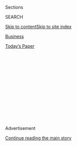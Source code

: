 <div id="app">

<div>

<div>

<div>

<div class="NYTAppHideMasthead css-1q2w90k e1suatyy0">

<div class="section css-ui9rw0 e1suatyy2">

<div class="css-eph4ug er09x8g0">

<div class="css-6n7j50">

</div>

<span class="css-1dv1kvn">Sections</span>

<div class="css-10488qs">

<span class="css-1dv1kvn">SEARCH</span>

</div>

[Skip to content](#site-content)[Skip to site
index](#site-index)

</div>

<div id="masthead-section-label" class="css-1wr3we4 eaxe0e00">

[Business](https://www.nytimes3xbfgragh.onion/section/business)

</div>

<div class="css-10698na e1huz5gh0">

</div>

</div>

<div id="masthead-bar-one" class="section hasLinks css-15hmgas e1csuq9d3">

<div class="css-uqyvli e1csuq9d0">

</div>

<div class="css-1uqjmks e1csuq9d1">

</div>

<div class="css-9e9ivx">

[](https://myaccount.nytimes3xbfgragh.onion/auth/login?response_type=cookie&client_id=vi)

</div>

<div class="css-1bvtpon e1csuq9d2">

[Today’s
Paper](https://www.nytimes3xbfgragh.onion/section/todayspaper)

</div>

</div>

</div>

</div>

<div data-aria-hidden="false">

<div id="site-content" data-role="main">

<div>

<div class="css-1aor85t" style="opacity:0.000000001;z-index:-1;visibility:hidden">

<div class="css-1hqnpie">

<div class="css-epjblv">

<span class="css-17xtcya">[Business](/section/business)</span><span class="css-x15j1o">|</span><span class="css-fwqvlz">Where
a Little Mortgage Goes a Long
Way</span>

</div>

<div class="css-k008qs">

<div class="css-1iwv8en">

<span class="css-18z7m18"></span>

<div>

</div>

</div>

<span class="css-1n6z4y">https://nyti.ms/318WEQZ</span>

<div class="css-1705lsu">

<div class="css-4xjgmj">

<div class="css-4skfbu" data-role="toolbar" data-aria-label="Social Media Share buttons, Save button, and Comments Panel with current comment count" data-testid="share-tools">

  - 
  - 
  - 
  - 
    
    <div class="css-6n7j50">
    
    </div>

  - 

</div>

</div>

</div>

</div>

</div>

</div>

<div id="NYT_TOP_BANNER_REGION" class="css-13pd83m">

</div>

<div id="top-wrapper" class="css-1sy8kpn">

<div id="top-slug" class="css-l9onyx">

Advertisement

</div>

[Continue reading the main
story](#after-top)

<div class="ad top-wrapper" style="text-align:center;height:100%;display:block;min-height:250px">

<div id="top" class="place-ad" data-position="top" data-size-key="top">

</div>

</div>

<div id="after-top">

</div>

</div>

<div>

<div id="sponsor-wrapper" class="css-1hyfx7x">

<div id="sponsor-slug" class="css-19vbshk">

Supported by

</div>

[Continue reading the main
story](#after-sponsor)

<div id="sponsor" class="ad sponsor-wrapper" style="text-align:center;height:100%;display:block">

</div>

<div id="after-sponsor">

</div>

</div>

<div class="css-186x18t">

</div>

<div class="css-1vkm6nb ehdk2mb0">

# Where a Little Mortgage Goes a Long Way

</div>

Affordable homes can be hard to buy because lenders don’t make much
money on small loans. But programs to encourage homeownership can help
buyers build
wealth.

<div class="css-79elbk" data-testid="photoviewer-wrapper">

<div class="css-z3e15g" data-testid="photoviewer-wrapper-hidden">

</div>

<div class="css-1a48zt4 ehw59r15" data-testid="photoviewer-children">

![<span class="css-16f3y1r e13ogyst0" data-aria-hidden="true">Christopher
T. Smith bought his home for $86,000 — a sum that is usually too small
for a bank to
lend.</span><span class="css-cnj6d5 e1z0qqy90" itemprop="copyrightHolder"><span class="css-1ly73wi e1tej78p0">Credit...</span><span><span>Michael
Blackshire for The New York
Times</span></span></span>](https://static01.graylady3jvrrxbe.onion/images/2020/07/31/business/31smallmortgages1/merlin_174909417_6801b90c-d375-4a5d-b3af-ca9f1e0da20e-articleLarge.jpg?quality=75&auto=webp&disable=upscale)

</div>

</div>

<div class="css-18e8msd">

<div class="css-vp77d3 epjyd6m0">

<div class="css-hus3qt ey68jwv0" data-aria-hidden="true">

[![Matthew
Goldstein](https://static01.graylady3jvrrxbe.onion/images/2018/11/06/multimedia/author-matthew-goldstein/author-matthew-goldstein-thumbLarge.png
"Matthew Goldstein")](https://www.nytimes3xbfgragh.onion/by/matthew-goldstein)

</div>

<div class="css-1baulvz">

By [<span class="css-1baulvz last-byline" itemprop="name">Matthew
Goldstein</span>](https://www.nytimes3xbfgragh.onion/by/matthew-goldstein)

</div>

</div>

  - Aug. 2,
    2020

  - 
    
    <div class="css-4xjgmj">
    
    <div class="css-d8bdto" data-role="toolbar" data-aria-label="Social Media Share buttons, Save button, and Comments Panel with current comment count" data-testid="share-tools">
    
      - 
      - 
      - 
      - 
        
        <div class="css-6n7j50">
        
        </div>
    
      - 
    
    </div>
    
    </div>

</div>

</div>

<div class="section meteredContent css-1r7ky0e" name="articleBody" itemprop="articleBody">

<div class="css-1fanzo5 StoryBodyCompanionColumn">

<div class="css-53u6y8">

The Shawnee neighborhood in Louisville, Ky., is a paradox: The houses
are affordable, but they can be difficult to buy. The prices are so low
that most banks and lenders will not bother writing mortgages for them.

That was the problem facing Christopher T. Smith when he moved back to
Shawnee, a historically Black neighborhood along the Ohio River, where
his mother still lives in the house where he grew up.

He and his wife, Gloria, did not expect to buy in an area where houses
are more often scooped up by speculators who can pay in cash. “We were
just looking to rent,” said Mr. Smith, who works as a hospital
housekeeper and a part-time gardener.

But then the broker who was showing them rentals mentioned that a local
credit union had begun offering so-called small-dollar mortgages — loans
of less than $100,000 that are not lucrative enough for most lenders to
make.

</div>

</div>

<div class="css-1fanzo5 StoryBodyCompanionColumn">

<div class="css-53u6y8">

The Smiths qualified and closed on their $86,000 home in October.
“There’s nothing like owning your own home,” Mr. Smith said. “If I
want to paint it, I can.”

Small-dollar mortgages open a path to homeownership for those who
otherwise would be shut out, particularly Black and Hispanic borrowers.
But they are not popular among lenders. Last year, mortgages for
$100,000 or less accounted for just 10 percent of loans used to buy a
single-family home or a condominium in the United States, according to
Attom Data, a housing data company. That share is down from 17 percent
in 2014.

</div>

</div>

<div class="css-79elbk" data-testid="photoviewer-wrapper">

<div class="css-z3e15g" data-testid="photoviewer-wrapper-hidden">

</div>

<div class="css-1a48zt4 ehw59r15" data-testid="photoviewer-children">

![<span class="css-16f3y1r e13ogyst0" data-aria-hidden="true">A pilot
program for small-dollar mortgages hopes to underwrite 50 home loans in
Louisville and across the river in
Indiana.</span><span class="css-cnj6d5 e1z0qqy90" itemprop="copyrightHolder"><span class="css-1ly73wi e1tej78p0">Credit...</span><span>Michael
Blackshire for The New York
Times</span></span>](https://static01.graylady3jvrrxbe.onion/images/2020/08/03/business/00JPsmallmortgages2-print/00smallmortgages2-articleLarge.jpg?quality=75&auto=webp&disable=upscale)

</div>

</div>

<div class="css-1fanzo5 StoryBodyCompanionColumn">

<div class="css-53u6y8">

A new program in Louisville — the MicroMortgage Marketplace project,
which officially [started two weeks
ago](https://www.newswire.com/news/micromortgage-marketplace-launches-in-support-of-small-dollar-home-21180593)
— is trying to help other potential buyers like the Smiths. Its goal is
to become a demonstration project that can be replicated in other cities
where modest homes are plentiful but the mortgages to buy them are in
short supply.

Tamika Jackson, the real estate agent who helped the Smiths buy their
home with a small-dollar mortgage, is already lining up potential
customers for the new program, which is being coordinated by the Urban
Institute, a Washington think tank.

</div>

</div>

<div class="css-1fanzo5 StoryBodyCompanionColumn">

<div class="css-53u6y8">

“The banks don’t think it is worth their while to make these loans,” she
said, adding that there are “a lot of people who are paying rent who’d
like to be homeowners.”

Homeownership is a crucial part of a family’s ability to [build
wealth](https://www.nytimes3xbfgragh.onion/2020/06/09/your-money/race-income-equality.html):
A home is the largest asset for most American families, and the value it
can gain over decades can be tapped during retirement or left to the
next generation. But the share of Black households that own homes has
only inched upward over the last 50 years, and the continuing
homeownership gap is one of the [main
reasons](https://www.brookings.edu/blog/up-front/2020/02/27/examining-the-black-white-wealth-gap/)
the net worth of white households far exceeds that of Black families.

“We are trying to help people who have the hardest time getting access
to homeownership,” said Alanna McCargo, vice president for housing
finance policy at the Urban Institute. “There hasn’t been any kind of
mandate from the federal government for banks to do small-dollar
lending.”

Similar programs have been set up or explored elsewhere. In Detroit,
where there were just under 1,700 mortgages in the entire city last
year, about half were small-dollar mortgages, according to Attom Data.
[Some of the efforts to spur
lending](https://www.nytimes3xbfgragh.onion/2017/11/04/business/detroit-housing.html)there
have come from a variety of programs aimed at providing low-cost
financing for first-time home buyers and even grants to fix up
dilapidated homes.

And in November, federal bank regulators and the Federal Reserve Bank of
Chicago sponsored a forum in South Bend, Ind., to explore ways to [spur
more small-dollar
mortgage](https://www.occ.gov/news-events/events/files/event-cra-small-dollar-mortgage-strategies-11192019.html)
lending under the Community Reinvestment Act.

The MicroMortgage Marketplace program — still in its infancy, with just
three applicants, none of whom have yet bought a home — has been in the
works since last year. But it is taking place largely in a city where
issues of racial equality have been front and center after the death of
[Breonna
Taylor](https://www.nytimes3xbfgragh.onion/article/breonna-taylor-police.html),
a 26-year-old Black emergency room technician in Louisville who was shot
and killed by the police in March. Ms. Taylor’s killing has been invoked
by [protesters around the
country](https://www.nytimes3xbfgragh.onion/news-event/george-floyd-protests-minneapolis-new-york-los-angeles)
who have gathered to demonstrate against police brutality and demand
broader social
changes.

</div>

</div>

<div class="css-a7yk8a e73j0it0">

<div class="css-1xdhyk6 erfvjey0">

<span class="css-1ly73wi e1tej78p0">Image</span>

<div class="css-zjzyr8">

<div data-testid="lazyimage-container" style="height:257.77777777777777px">

</div>

</div>

</div>

<span class="css-16f3y1r e13ogyst0" data-aria-hidden="true">Low-priced
homes in neighborhoods like Shawnee can be scooped by speculators who
can pay in cash, then rent them
out.</span><span class="css-cnj6d5 e1z0qqy90" itemprop="copyrightHolder"><span class="css-1ly73wi e1tej78p0">Credit...</span><span>Michael
Blackshire for The New York
Times</span></span>

<div class="css-1xdhyk6 erfvjey0">

<span class="css-1ly73wi e1tej78p0">Image</span>

<div class="css-zjzyr8">

<div data-testid="lazyimage-container" style="height:257.77777777777777px">

</div>

</div>

</div>

<span class="css-16f3y1r e13ogyst0" data-aria-hidden="true">Mr. Smith
was referred to a local lender, Park Community Credit Union, by the
agent who had been showing him
rentals.</span><span class="css-cnj6d5 e1z0qqy90" itemprop="copyrightHolder"><span class="css-1ly73wi e1tej78p0">Credit...</span><span>Michael
Blackshire for The New York Times</span></span>

</div>

<div class="css-1fanzo5 StoryBodyCompanionColumn">

<div class="css-53u6y8">

Ms. McCargo, of the Urban Institute, said she did not believe that banks
were intentionally avoiding making mortgages to Black residents. But she
said the communities hit hardest were “historically redlined
communities” with high concentrations of Black or Hispanic borrowers.

</div>

</div>

<div class="css-1fanzo5 StoryBodyCompanionColumn">

<div class="css-53u6y8">

Ms. McCargo was referring to the [illegal and notorious
practice](https://www.nytimes3xbfgragh.onion/2017/08/24/upshot/how-redlinings-racist-effects-lasted-for-decades.html)
in which banks drew lines around largely Black communities to denote
places where they would not make mortgages. Today, banks may not make
loans in poorer communities because small-dollar mortgages require the
same research as larger mortgages.

“The bottom line is the economics often don’t pencil out,” said Steve
O’Connor, a senior vice president with the Mortgage Bankers
Association who focuses on affordable housing issues. “There are risks
involved. There are compliance risk and market risk.” He added, the
“fixed cost often exceeds the revenue on the loan.”

The result is a market dynamic that perpetuates renting and promotes
risky behaviors by those desperate to buy.

When borrowers cannot buy,
[speculators](https://www.nytimes3xbfgragh.onion/2019/03/25/business/fox-news-clayton-morris-indianapolis.html)
— often flush with cash — can easily buy up modestly priced homes on the
cheap and then rent them out. [Mortgage
deserts](https://www.nytimes3xbfgragh.onion/2017/11/04/business/detroit-housing.html)
also give rise to [predatory housing
practices](https://www.nytimes3xbfgragh.onion/series/the-housing-trap),
in which would-be home buyers are lured into rent-to-own arrangements or
contract-for-deed sales, where evictions are common.

In Louisville, a city of 625,000, the overall number of small-dollar
loans last year was somewhat higher than the national average. Roughly
18 percent of the 9,800 mortgages made in the city were for $100,000 or
less, according to Attom Data. Those mortgages tended to be made by
local organizations. The Kentucky Housing Corporation, a state-sponsored
provider of affordable housing, made the most small-dollar loans, with
224. The next-biggest lender was the Republic Bank & Trust Company, a
Louisville-based bank, with
93.

</div>

</div>

<div class="css-79elbk" data-testid="photoviewer-wrapper">

<div class="css-z3e15g" data-testid="photoviewer-wrapper-hidden">

</div>

<div class="css-1a48zt4 ehw59r15" data-testid="photoviewer-children">

<div class="css-1xdhyk6 erfvjey0">

<span class="css-1ly73wi e1tej78p0">Image</span>

<div class="css-zjzyr8">

<div data-testid="lazyimage-container" style="height:257.77777777777777px">

</div>

</div>

</div>

<span class="css-16f3y1r e13ogyst0" data-aria-hidden="true">A block of
the Shawnee neighborhood in Louisville. A new program in the city is
trying to help people obtain home mortgages for amounts less than
$100,000, which most banks won’t
do.</span><span class="css-cnj6d5 e1z0qqy90" itemprop="copyrightHolder"><span class="css-1ly73wi e1tej78p0">Credit...</span><span>Michael
Blackshire for The New York Times</span></span>

</div>

</div>

<div class="css-1fanzo5 StoryBodyCompanionColumn">

<div class="css-53u6y8">

Park Community Credit Union, which made Mr. Smith’s mortgage, wrote 35;
JPMorgan Chase — the nation’s biggest bank — made 29.

The pilot project — which the Urban Institute is coordinating with the
Homeownership Council of America and Fahe, a regional community
development financial institution — is being funded with a $300,000
grant from Access Ventures, an investment firm, and additional financial
backing from Fahe. Organizers hope to finance as many as 50 mortgages in
Louisville and communities on the other side of the Ohio River in
southern Indiana.

The program will mainly serve first-time home buyers with credits scores
as low as 640 — which most lenders consider a below-average rating.
Buyers, who must be employed full time, can borrow up to $100,000 and
can finance the entire purchase price if they want, without paying for
mortgage insurance.

That flexibility comes at a price: The loans carry a 4.5 percent
interest rate. The [average rate](http://www.freddiemac.com/pmms/) on a
conventional 30-year fixed mortgage is about 3 percent.

Fahe, a nonprofit organization that focuses on providing mortgages to
residents of the Appalachian region, aspires to build the pilot project
into something bigger. The organization, which is a licensed lender in
16 states, hopes the demonstration project will attract financial
support and backing from more traditional banks

“Profit is important to us, too, but mission is more important,” said
Laura Meadows, Fahe’s executive vice president for lending. “Scalability
is something we are going to look at.”

Antoinette Hines, 44, who works as a counselor for troubled teens, is
one of the first to apply for a mortgage under the pilot project. Ms.
Hines, who was married in July, is looking to buy the $75,000 home she
has rented for the last six years. If the deal goes through, she said,
the monthly payment on her mortgage would be several hundred dollars
less than she pays in rent.

</div>

</div>

<div class="css-1fanzo5 StoryBodyCompanionColumn">

<div class="css-53u6y8">

Before Ms. Jackson told her about the new loan program, Ms. Hines said,
she sought out a bank for mortgage. “They said they won’t make a loan
for that small of an amount,” Ms. Hines said.

One challenge the project faces is finding brokers like Ms. Jackson who
are willing to work with buyers looking for modest homes. Like lenders,
brokers who work on commission have an incentive to seek more lucrative
sales.

But Ms. Jackson, who owns her firm, said the intangible rewards made it
worth the effort.

“I get fulfillment out of it,” she said.

</div>

</div>

<div>

</div>

</div>

<div>

</div>

<div>

</div>

<div>

</div>

<div>

<div id="bottom-wrapper" class="css-1ede5it">

<div id="bottom-slug" class="css-l9onyx">

Advertisement

</div>

[Continue reading the main
story](#after-bottom)

<div id="bottom" class="ad bottom-wrapper" style="text-align:center;height:100%;display:block;min-height:90px">

</div>

<div id="after-bottom">

</div>

</div>

</div>

</div>

</div>

## Site Index

<div>

</div>

## Site Information Navigation

  - [© <span>2020</span> <span>The New York Times
    Company</span>](https://help.nytimes3xbfgragh.onion/hc/en-us/articles/115014792127-Copyright-notice)

<!-- end list -->

  - [NYTCo](https://www.nytco.com/)
  - [Contact
    Us](https://help.nytimes3xbfgragh.onion/hc/en-us/articles/115015385887-Contact-Us)
  - [Work with us](https://www.nytco.com/careers/)
  - [Advertise](https://nytmediakit.com/)
  - [T Brand Studio](http://www.tbrandstudio.com/)
  - [Your Ad
    Choices](https://www.nytimes3xbfgragh.onion/privacy/cookie-policy#how-do-i-manage-trackers)
  - [Privacy](https://www.nytimes3xbfgragh.onion/privacy)
  - [Terms of
    Service](https://help.nytimes3xbfgragh.onion/hc/en-us/articles/115014893428-Terms-of-service)
  - [Terms of
    Sale](https://help.nytimes3xbfgragh.onion/hc/en-us/articles/115014893968-Terms-of-sale)
  - [Site
    Map](https://spiderbites.nytimes3xbfgragh.onion)
  - [Help](https://help.nytimes3xbfgragh.onion/hc/en-us)
  - [Subscriptions](https://www.nytimes3xbfgragh.onion/subscription?campaignId=37WXW)

</div>

</div>

</div>

</div>
